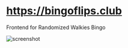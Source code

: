 # https://bingoflips.club

Frontend for Randomized Walkies Bingo

![screenshot](https://i.imgur.com/hYGY8lR.png)
